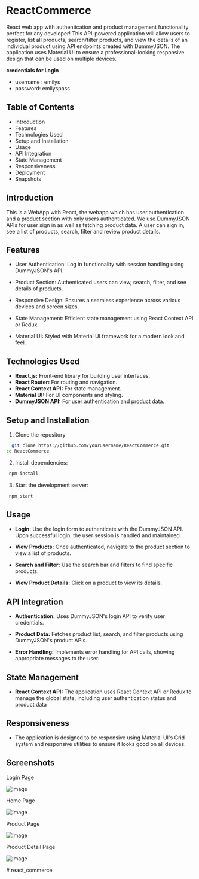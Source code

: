 
# ReactCommerce

React web app with authentication and product management functionality perfect for any developer! This API-powered application will allow users to register, list all products, search/filter products, and view the details of an individual product using API endpoints created with DummyJSON. The application uses Material UI to ensure a professional-looking responsive design that can be used on multiple devices.

**credentials for Login**
- username : emilys
- password: emilyspass


## Table of Contents

- Introduction
- Features
- Technologies Used
- Setup and Installation
- Usage
- API Integration
- State Management
- Responsiveness
- Deployment
- Snapshots
## Introduction

This is a WebApp with React, the webapp which has user authentication and a product section with only users authenticated. We use DummyJSON APIs for user sign in as well as fetching product data. A user can sign in, see a list of products, search, filter and review product details.
## Features

- User Authentication: Log in functionality with session handling using DummyJSON's API.

- Product Section: Authenticated users can view, search, filter, and see details of products.

- Responsive Design: Ensures a seamless experience across various devices and screen sizes.

- State Management: Efficient state management using React Context API or Redux.

- Material UI: Styled with Material UI framework for a modern look and feel.
## Technologies Used

- **React.js:** Front-end library for building user interfaces.
- **React Router:** For routing and navigation.
- **React Context API:** For state management.
- **Material UI:** For UI components and styling.
- **DummyJSON API:** For user authentication and product data.
## Setup and Installation

1.  Clone the repository

```bash
  git clone https://github.com/yourusername/ReactCommerce.git
cd ReactCommerce
```
2.  Install dependencies:

```bash
 npm install
```

3.  Start the development server:

```bash
 npm start
```
## Usage

- **Login:** Use the login form to authenticate with the DummyJSON API. Upon successful login, the user session is handled and maintained.

- **View Products:** Once authenticated, navigate to the product section to view a list of products.

- **Search and Filter:** Use the search bar and filters to find specific products.

- **View Product Details:** Click on a product to view its details.



## API Integration

- **Authentication:** Uses DummyJSON's login API to verify user credentials.

- **Product Data:** Fetches product list, search, and filter products using DummyJSON's product APIs.

- **Error Handling:** Implements error handling for API calls, showing appropriate messages to the user.
## State Management

- **React Context API:** The application uses React Context API or Redux to manage the global state, including user authentication status and product data
## Responsiveness

- The application is designed to be responsive using Material UI's Grid system and responsive utilities to ensure it looks good on all devices.
## Screenshots

Login Page

![image](https://github.com/nishantborker/ReactCommerce/assets/98690341/ae47cd41-6690-4755-9d0d-678c8292dd28)

Home Page

![image](https://github.com/nishantborker/ReactCommerce/assets/98690341/303dadc2-77a7-4028-850f-c0339ac8aecd)


Product Page

![image](https://github.com/nishantborker/ReactCommerce/assets/98690341/595b8aa5-23c1-4cb5-8381-00482e29d981)


Product Detail Page

![image](https://github.com/nishantborker/ReactCommerce/assets/98690341/963467e7-21fa-4026-9887-1b420f0d8d52)

#   r e a c t _ c o m m e r c e  
 
